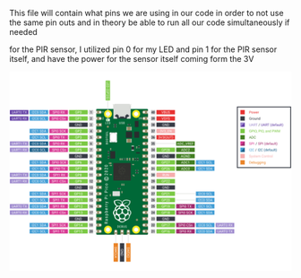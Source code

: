 This file will contain what pins we are using in our code in order to not use the same pin outs and in theory be able to run all our code simultaneously if needed

for the PIR sensor, I utilized pin 0 for my LED and pin 1 for the PIR sensor itself, and have the power for the sensor itself coming form the 3V

![Raspberry Pi Pico Pinout diagram](pico-pinout.svg "Pico Pinout")
